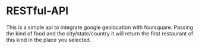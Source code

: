 # RESTful-API

This is a simple api to integrate google geolocation with foursquare.
Passing the kind of food and the city/state/country it will return the first restaurant of this kind in the place you selected. 
